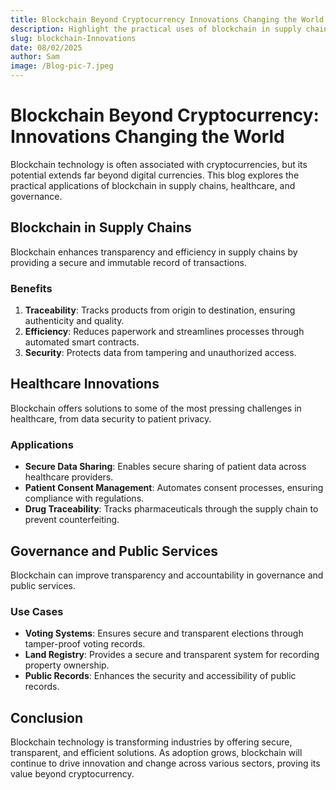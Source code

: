 ```yaml
---
title: Blockchain Beyond Cryptocurrency Innovations Changing the World
description: Highlight the practical uses of blockchain in supply chains, healthcare, and governance.
slug: blockchain-Innovations
date: 08/02/2025
author: Sam
image: /Blog-pic-7.jpeg
---
```


# Blockchain Beyond Cryptocurrency: Innovations Changing the World

Blockchain technology is often associated with cryptocurrencies, but its potential extends far beyond digital currencies. This blog explores the practical applications of blockchain in supply chains, healthcare, and governance.

## Blockchain in Supply Chains

Blockchain enhances transparency and efficiency in supply chains by providing a secure and immutable record of transactions.

### Benefits

1. **Traceability**: Tracks products from origin to destination, ensuring authenticity and quality.
2. **Efficiency**: Reduces paperwork and streamlines processes through automated smart contracts.
3. **Security**: Protects data from tampering and unauthorized access.

## Healthcare Innovations

Blockchain offers solutions to some of the most pressing challenges in healthcare, from data security to patient privacy.

### Applications

- **Secure Data Sharing**: Enables secure sharing of patient data across healthcare providers.
- **Patient Consent Management**: Automates consent processes, ensuring compliance with regulations.
- **Drug Traceability**: Tracks pharmaceuticals through the supply chain to prevent counterfeiting.

## Governance and Public Services

Blockchain can improve transparency and accountability in governance and public services.

### Use Cases

- **Voting Systems**: Ensures secure and transparent elections through tamper-proof voting records.
- **Land Registry**: Provides a secure and transparent system for recording property ownership.
- **Public Records**: Enhances the security and accessibility of public records.

## Conclusion

Blockchain technology is transforming industries by offering secure, transparent, and efficient solutions. As adoption grows, blockchain will continue to drive innovation and change across various sectors, proving its value beyond cryptocurrency.
